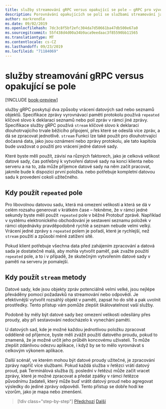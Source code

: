 ```yaml
---
title: služby streamování gRPC versus opakující se pole – gRPC pro vývojáře WCF
description: Porovnávání opakujících se polí se službami streamování jako způsob předávání kolekcí dat pomocí gRPC.
author: markrendle
ms.date: 09/02/2019
ms.openlocfilehash: 7dc3c8f5bf2efc304da7d50661ba47db500e67a0
ms.sourcegitcommit: 55f438d4d00a34b9aca9eedaac3f85590bb11565
ms.translationtype: MT
ms.contentlocale: cs-CZ
ms.lasthandoff: 09/23/2019
ms.locfileid: "71184069"
---
```

# <a name="grpc-streaming-services-versus-repeated-fields"></a>služby streamování gRPC versus opakující se pole

[!INCLUDE [book-preview](../../../includes/book-preview.md)]

služby gRPC poskytují dva způsoby vrácení datových sad nebo seznamů objektů. Specifikace zprávy vyrovnávací paměti protokolu používá `repeated` klíčové slovo k deklaraci seznamů nebo polí zpráv v rámci jiné zprávy. Specifikace služby gRPC používá `stream` klíčové slovo k deklaraci dlouhotrvajícího trvale běžícího připojení, přes které se odesílá více zpráv, a dá se zpracovat jednotlivě. `stream` Funkci lze také použít pro dlouhotrvající dočasná data, jako jsou oznámení nebo zprávy protokolu, ale tato kapitola bude uvažovat o použití pro vrácení jedné datové sady.

Které byste měli použít, závisí na různých faktorech, jako je celková velikost datové sady, čas potřebný k vytvoření datové sady na konci klienta nebo serveru a na to, zda může příjemce datové sady na něm začít pracovat, jakmile bude k dispozici první položka. nebo potřebuje kompletní datovou sadu k provedení cokoli užitečného.

## <a name="when-to-use-repeated-fields"></a>Kdy použít `repeated` pole

Pro libovolnou datovou sadu, která má omezení velikosti a která se dá v celém rozsahu generovat v krátkém čase – řekněme, že v rámci jedné sekundy byste měli použít `repeated` pole v běžné Protobuf zprávě. Například v systému elektronického obchodování je sestavení seznamu položek v rámci objednávky pravděpodobně rychlé a seznam nebude velmi velký. Vrácení jedné zprávy s `repeated` polem je pořadí, které je rychlejší, než `stream` použití a způsobí méně zatížení sítě.

Pokud klient potřebuje všechna data před zahájením zpracování a datová sada je dostatečně malá, aby mohla vytvořit paměť, pak zvažte použití `repeated` pole, a to i v případě, že skutečným vytvořením datové sady v paměti na serveru je pomalejší.

## <a name="when-to-use-stream-methods"></a>Kdy použít `stream` metody

Datové sady, kde jsou objekty zpráv potenciálně velmi velké, jsou nejlépe převáděny pomocí požadavků na streamování nebo odpovědí. Je efektivnější vytvořit rozsáhlý objekt v paměti, zapsat ho do sítě a pak uvolnit prostředky. Tento přístup vám pomůže zlepšit škálovatelnost vaší služby.

Podobně by měly být datové sady bez omezení velikosti odesílány přes proudy, aby při sestavování nedocházelo k vynechání paměti.

U datových sad, kde je možné každou jednotlivou položku zpracovat odděleně od příjemce, byste měli zvážit použití datového proudu, pokud to znamená, že je možné určit jeho průběh koncovému uživateli. To může zlepšit zdánlivou odezvu aplikace, i když by se to mělo vyrovnávat s celkovým výkonem aplikace.

Další scénář, ve kterém mohou být datové proudy užitečné, je zpracování zprávy napříč více službami. Pokud každá služba v řetězci vrátí datový proud, pak Terminálová služba (tj. poslední v řetězu) může začít vracet zprávy, které je možné zpracovat a předat zpátky v rámci řetězce původnímu žadateli, který může buď vrátit datový proud nebo agregovat výsledky do jediné zprávy odpovědi. Tento přístup se dobře hodí ke vzorům, jako je mapa nebo zmenšení.

>[!div class="step-by-step"]
>[Předchozí](migrate-duplex-services.md)
>[Další](client-libraries.md)
